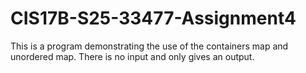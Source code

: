 # CIS17B-S25-33477-Assignment4
This is a program demonstrating the use of the containers map and unordered map. There is no input and only gives an output.
